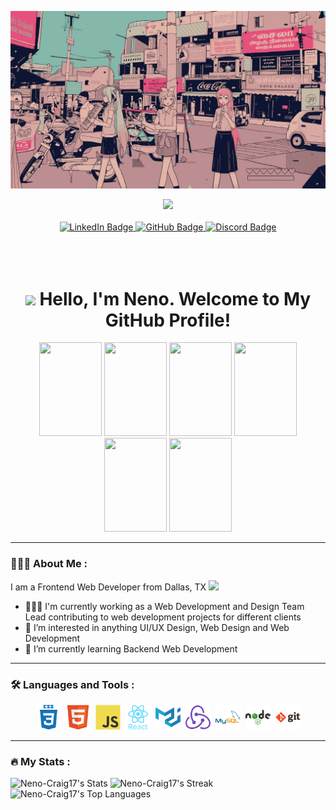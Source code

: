 <p align="center">
    <img src="pink-90s-aesthetic-x2i9y8jjvje2hu5b.jpg"/>
</p align="center">


<div id="header" align="center">
  <img src="https://media.giphy.com/media/v1.Y2lkPTc5MGI3NjExam9lang0dG9obGdoZmp6ZGNsMWkzbTRwc2drODhlaTg4dDRkN3ZhbCZlcD12MV9pbnRlcm5hbF9naWZfYnlfaWQmY3Q9cw/Bm6VdYZnuWHkRcej7r/giphy.gif"/> 
</div>
<br>
<div id="badges" align="center">
  <a href="your-linkedin-URL">
    <img src="https://img.shields.io/badge/LinkedIn-silver?style=for-the-badge&logo=linkedin&logoColor=black" alt="LinkedIn Badge"/>
  </a>
  <a href="your-github-URL">
    <img src="https://img.shields.io/badge/GitHub-black?style=for-the-badge&logo=github&logoColor=white" alt="GitHub Badge"/>
  </a>
  <a href="your-twitter-URL">
    <img src="https://img.shields.io/badge/Discord-purple?style=for-the-badge&logo=discord&logoColor=white" alt="Discord Badge"/>
  </a>
</div>
<br>
<div id="badges" align="center">
  <img src="https://komarev.com/ghpvc/?username=Neno-Craig17&style=flat-square&color=blue" alt=""/>
</div>
<br>
<h1 align="center">
  <img src="https://media.giphy.com/media/v1.Y2lkPTc5MGI3NjExMXNmaWU4bjdsMnY2NHhzeTdsYnE3OGNzdXNyczFobmIzOWlqOHEwbiZlcD12MV9pbnRlcm5hbF9naWZfYnlfaWQmY3Q9cw/UivD8bWmSe2JX7y0Qa/giphy.gif" width="40px"/> 
  Hello, I'm Neno. Welcome to My GitHub Profile!
</h1>
<div align="center">
  <img src="https://media.giphy.com/media/v1.Y2lkPTc5MGI3NjExcmo5ZmpiMmg2eWd6aHloYXJoNTRreDNxcHpud243cjdmdnExYmZlbyZlcD12MV9pbnRlcm5hbF9naWZfYnlfaWQmY3Q9cw/P94m6KtvPbPHzlShJu/giphy.gif" width="100" height="150"/> 
    <img src="https://media.giphy.com/media/jPsraWbk0eJHxp474l/giphy.gif" width="100" height="150"/> 
    <img src="https://media.giphy.com/media/v1.Y2lkPTc5MGI3NjExcGZpaXlsN2NsMnh1N3E0N2llMHQ3b2ptb2dnZTIxb2l4c2x6ZTQzbSZlcD12MV9pbnRlcm5hbF9naWZfYnlfaWQmY3Q9cw/Civ55Gum6LlE51sOwD/giphy.gif" width="100" height="150"/>
    <img src="https://media.giphy.com/media/v1.Y2lkPTc5MGI3NjExazlmOXdwZnY4OXZpdjR1ZzJsajl0MDhmaTdxZTRjOGxzaTlwMWZxeSZlcD12MV9pbnRlcm5hbF9naWZfYnlfaWQmY3Q9cw/RMZaqrIlIarFmBrTt9/giphy.gif" width="100" height="150"/> 
    <img src="https://media.giphy.com/media/v1.Y2lkPTc5MGI3NjExY2FkZmF6NG5zdDQ5amUyM25mMXgwcmw0cWk3NHkzeGhranR4aGVwZSZlcD12MV9pbnRlcm5hbF9naWZfYnlfaWQmY3Q9cw/1qeMVoOlGWcL0CIYw3/giphy.gif" width="100" height="150"/> 
    <img src="https://media.giphy.com/media/v1.Y2lkPTc5MGI3NjExNDdxbW1ubXFxOHE1cTdjbGM4N2psMnU1a2c0cXN5ZjdjYm1wZ3V1aiZlcD12MV9pbnRlcm5hbF9naWZfYnlfaWQmY3Q9cw/PfhZ7GNIOkFxGDy4AH/giphy.gif" width="100" height="150"/> 
</div>

---

### 👩🏾‍💻 About Me :
I am a Frontend Web Developer from Dallas, TX <img src="https://media.giphy.com/media/v1.Y2lkPTc5MGI3NjExeXVldHlkZ2pyOWxqMXludXV1azJ0N25tY3FjNDFtaDl2Ymc0MnhleSZlcD12MV9pbnRlcm5hbF9naWZfYnlfaWQmY3Q9cw/dMLmQfCO7lCA2gX3tw/giphy.gif" width="40">

- 👩🏾‍💻 I'm currently working as a Web Development and Design Team Lead contributing to web development projects for different clients
- 👀 I’m interested in anything UI/UX Design, Web Design and Web Development
- 🌱 I’m currently learning Backend Web Development

---

### :hammer_and_wrench: Languages and Tools :

<div align="center">
  <img src="https://github.com/devicons/devicon/blob/master/icons/css3/css3-plain-wordmark.svg"  title="CSS3" alt="CSS" width="40" height="40"/>&nbsp;
  <img src="https://github.com/devicons/devicon/blob/master/icons/html5/html5-original.svg" title="HTML5" alt="HTML" width="40" height="40"/>&nbsp;
  <img src="https://github.com/devicons/devicon/blob/master/icons/javascript/javascript-original.svg" title="JavaScript" alt="JavaScript" width="40" height="40"/>&nbsp;
  <img src="https://github.com/devicons/devicon/blob/master/icons/react/react-original-wordmark.svg" title="React" alt="React" width="40" height="40"/>&nbsp;
  <img src="https://github.com/devicons/devicon/blob/master/icons/materialui/materialui-original.svg" title="Material UI" alt="Material UI" width="40" height="40"/>&nbsp;
  <img src="https://github.com/devicons/devicon/blob/master/icons/redux/redux-original.svg" title="Redux" alt="Redux " width="40" height="40"/>&nbsp;
  <img src="https://github.com/devicons/devicon/blob/master/icons/mysql/mysql-original-wordmark.svg" title="MySQL"  alt="MySQL" width="40" height="40"/>&nbsp;
  <img src="https://github.com/devicons/devicon/blob/master/icons/nodejs/nodejs-original-wordmark.svg" title="NodeJS" alt="NodeJS" width="40" height="40"/>&nbsp;
  <img src="https://github.com/devicons/devicon/blob/master/icons/git/git-original-wordmark.svg" title="Git" **alt="Git" width="40" height="40"/>
</div>

---

### :fire: My Stats :

![Neno-Craig17's Stats](https://github-readme-stats.vercel.app/api?username=Neno-Craig17&theme=radical&show_icons=true&hide_border=true&count_private=true)
![Neno-Craig17's Streak](https://github-readme-streak-stats.herokuapp.com/?user=Neno-Craig17&theme=radical&hide_border=true)
![Neno-Craig17's Top Languages](https://github-readme-stats.vercel.app/api/top-langs/?username=Neno-Craig17&theme=radical&show_icons=true&hide_border=true&layout=compact)

















<!---
Neno-Craig17/Neno-Craig17 is a ✨ special ✨ repository because its `README.md` (this file) appears on your GitHub profile.
You can click the Preview link to take a look at your changes.
--->
